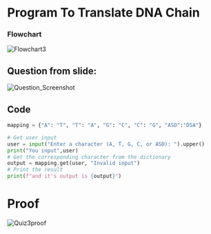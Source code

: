 # Program To Translate DNA Chain 
### Flowchart
![Flowchart3](../../../../../../../../var/folders/vz/frkd5v5x24vf1fpv9h7qrtvc0000gp/T/TemporaryItems/NSIRD_screencaptureui_OG9Rsk/Screenshot%202024-08-28%20at%2023.19.41.png)
## Question from slide:
![Question_Screenshot](../../../../../../../../var/folders/vz/frkd5v5x24vf1fpv9h7qrtvc0000gp/T/TemporaryItems/NSIRD_screencaptureui_GTQXlH/Screenshot%202024-08-28%20at%2023.10.54.png)
## Code
```.py
mapping = {"A": "T", "T": "A", "G": "C", "C": "G", "ASD":"DSA"}

# Get user input
user = input("Enter a character (A, T, G, C, or ASD): ").upper()
print("You input",user)
# Get the corresponding character from the dictionary
output = mapping.get(user, "Invalid input")
# Print the result
print(f"and it's output is {output}")
```
# Proof 
![Quiz3proof](../../../../../../../../var/folders/vz/frkd5v5x24vf1fpv9h7qrtvc0000gp/T/TemporaryItems/NSIRD_screencaptureui_g4Id1N/Screenshot%202024-08-29%20at%200.20.19.png)
